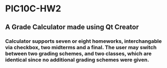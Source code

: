 # PIC10C-HW2

## A Grade Calculator made using Qt Creator

### Calculator supports seven or eight homeworks, interchangable via checkbox, two midterms and a final. The user may switch between two grading schemes, and two classes, which are identical since no additional grading schemes were given.
